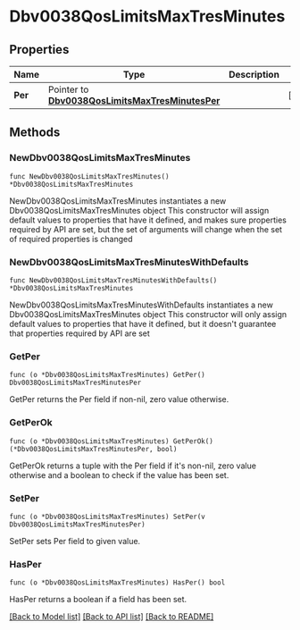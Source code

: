 # Dbv0038QosLimitsMaxTresMinutes

## Properties

Name | Type | Description | Notes
------------ | ------------- | ------------- | -------------
**Per** | Pointer to [**Dbv0038QosLimitsMaxTresMinutesPer**](Dbv0038QosLimitsMaxTresMinutesPer.md) |  | [optional] 

## Methods

### NewDbv0038QosLimitsMaxTresMinutes

`func NewDbv0038QosLimitsMaxTresMinutes() *Dbv0038QosLimitsMaxTresMinutes`

NewDbv0038QosLimitsMaxTresMinutes instantiates a new Dbv0038QosLimitsMaxTresMinutes object
This constructor will assign default values to properties that have it defined,
and makes sure properties required by API are set, but the set of arguments
will change when the set of required properties is changed

### NewDbv0038QosLimitsMaxTresMinutesWithDefaults

`func NewDbv0038QosLimitsMaxTresMinutesWithDefaults() *Dbv0038QosLimitsMaxTresMinutes`

NewDbv0038QosLimitsMaxTresMinutesWithDefaults instantiates a new Dbv0038QosLimitsMaxTresMinutes object
This constructor will only assign default values to properties that have it defined,
but it doesn't guarantee that properties required by API are set

### GetPer

`func (o *Dbv0038QosLimitsMaxTresMinutes) GetPer() Dbv0038QosLimitsMaxTresMinutesPer`

GetPer returns the Per field if non-nil, zero value otherwise.

### GetPerOk

`func (o *Dbv0038QosLimitsMaxTresMinutes) GetPerOk() (*Dbv0038QosLimitsMaxTresMinutesPer, bool)`

GetPerOk returns a tuple with the Per field if it's non-nil, zero value otherwise
and a boolean to check if the value has been set.

### SetPer

`func (o *Dbv0038QosLimitsMaxTresMinutes) SetPer(v Dbv0038QosLimitsMaxTresMinutesPer)`

SetPer sets Per field to given value.

### HasPer

`func (o *Dbv0038QosLimitsMaxTresMinutes) HasPer() bool`

HasPer returns a boolean if a field has been set.


[[Back to Model list]](../README.md#documentation-for-models) [[Back to API list]](../README.md#documentation-for-api-endpoints) [[Back to README]](../README.md)



